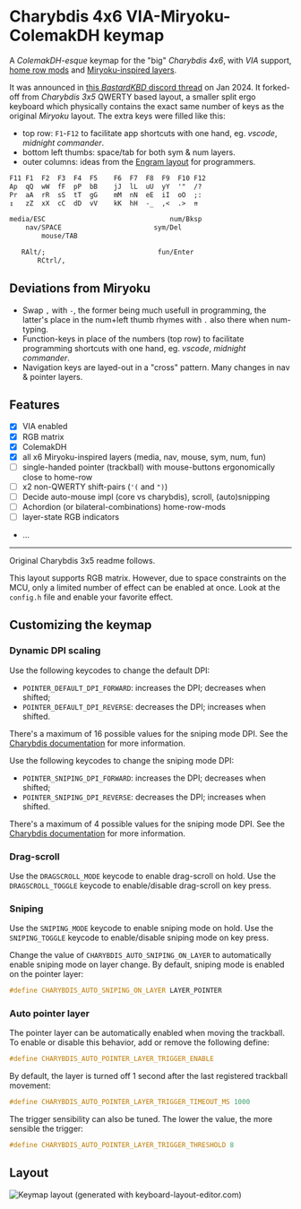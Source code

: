 # Charybdis 4x6 VIA-Miryoku-ColemakDH keymap

A *ColemakDH-esque* keymap for the "big" *Charybdis 4x6*, with *VIA* support,
[home row mods](https://precondition.github.io/home-row-mods) and
[Miryoku-inspired layers](https://github.com/manna-harbour/miryoku).

It was announced in [this *BastardKBD* discord thread](https://discordapp.com/channels/681309835135811648/1193692606568333342)
on Jan 2024. It forked-off from *Charybdis 3x5* QWERTY based layout,
a smaller split ergo keyboard which physically contains the exact same number of
keys as the original *Miryoku* layout.  The extra keys were filled like this:

- top row: `F1`-`F12` to facilitate app shortcuts
  with one hand, eg. *vscode*, *midnight commander*.
- bottom left thumbs: space/tab for both sym & num layers.
- outer columns: ideas from the [Engram layout](https://sunaku.github.io/engram-keyboard-layout.html)
  for programmers.

```txt
F11 F1  F2  F3  F4  F5    F6  F7  F8  F9  F10 F12
Ap  qQ  wW  fF  pP  bB    jJ  lL  uU  yY  '"  /?
Pr  aA  rR  sS  tT  gG    mM  nN  eE  iI  oO  ;:
↥   zZ  xX  cC  dD  vV    kK  hH  -_  ,<  .>  ⇈

media/ESC                               num/Bksp
    nav/SPACE                       sym/Del
        mouse/TAB

   RAlt/;                            fun/Enter
       RCtrl/,
```

## Deviations from Miryoku
 
- Swap `,` with `-`, the former being much usefull in programming, the latter's place
  in the num+left thumb rhymes with `.` also there when num-typing.
- Function-keys in place of the numbers (top row) to facilitate programming shortcuts
  with one hand, eg. *vscode*, *midnight commander*.
- Navigation keys are layed-out in a "cross" pattern.  Many changes in nav & pointer
  layers.

## Features

- [x] VIA enabled
- [x] RGB matrix
- [x] ColemakDH
- [x] all x6 Miryoku-inspired layers (media, nav, mouse, sym, num, fun)
- [ ] single-handed pointer (trackball) with mouse-buttons ergonomically close to home-row
- [ ] x2 non-QWERTY shift-pairs (`'(` and `")`)
- [ ] Decide auto-mouse impl (core vs charybdis), scroll, (auto)snipping
- [ ] Achordion (or bilateral-combinations) home-row-mods
- [ ] layer-state RGB indicators
- ...

---

Original Charybdis 3x5 readme follows.

This layout supports RGB matrix. However, due to space constraints on the MCU,
only a limited number of effect can be enabled at once. Look at the `config.h` file and
enable your favorite effect.

## Customizing the keymap

### Dynamic DPI scaling

Use the following keycodes to change the default DPI:

-   `POINTER_DEFAULT_DPI_FORWARD`: increases the DPI; decreases when shifted;
-   `POINTER_DEFAULT_DPI_REVERSE`: decreases the DPI; increases when shifted.

There's a maximum of 16 possible values for the sniping mode DPI. See the [Charybdis documentation](../../README.md) for more information.

Use the following keycodes to change the sniping mode DPI:

-   `POINTER_SNIPING_DPI_FORWARD`: increases the DPI; decreases when shifted;
-   `POINTER_SNIPING_DPI_REVERSE`: decreases the DPI; increases when shifted.

There's a maximum of 4 possible values for the sniping mode DPI. See the [Charybdis documentation](../../README.md) for more information.

### Drag-scroll

Use the `DRAGSCROLL_MODE` keycode to enable drag-scroll on hold. Use the `DRAGSCROLL_TOGGLE` keycode to enable/disable drag-scroll on key press.

### Sniping

Use the `SNIPING_MODE` keycode to enable sniping mode on hold. Use the `SNIPING_TOGGLE` keycode to enable/disable sniping mode on key press.

Change the value of `CHARYBDIS_AUTO_SNIPING_ON_LAYER` to automatically enable sniping mode on layer change. By default, sniping mode is enabled on the pointer layer:

```c
#define CHARYBDIS_AUTO_SNIPING_ON_LAYER LAYER_POINTER
```

### Auto pointer layer

The pointer layer can be automatically enabled when moving the trackball. To enable or disable this behavior, add or remove the following define:

```c
#define CHARYBDIS_AUTO_POINTER_LAYER_TRIGGER_ENABLE
```

By default, the layer is turned off 1 second after the last registered trackball movement:

```c
#define CHARYBDIS_AUTO_POINTER_LAYER_TRIGGER_TIMEOUT_MS 1000
```

The trigger sensibility can also be tuned. The lower the value, the more sensible the trigger:

```c
#define CHARYBDIS_AUTO_POINTER_LAYER_TRIGGER_THRESHOLD 8
```

## Layout

![Keymap layout (generated with keyboard-layout-editor.com)](https://i.imgur.com/uHEnqEN.png)
